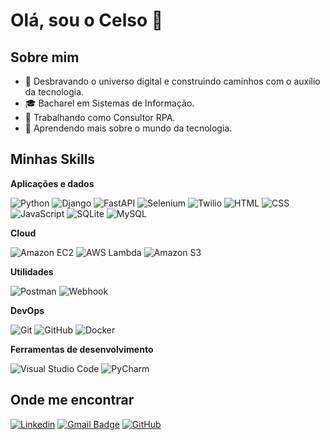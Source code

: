 # Olá, sou o Celso 👋

## Sobre mim

- 🤔 Desbravando o universo digital e construindo caminhos com o auxílio da tecnologia.
- 🎓 Bacharel em Sistemas de Informação.
- 💼 Trabalhando como Consultor RPA.
- 🌱 Aprendendo mais sobre o mundo da tecnologia.

## Minhas Skills

**Aplicações e dados**

![Python](https://img.shields.io/badge/-Python-333333?style=flat&logo=Python)
![Django](https://img.shields.io/badge/-Django-333333?style=flat&logo=Django)
![FastAPI](https://img.shields.io/badge/-FastAPI-333333?style=flat&logo=FastAPI)
![Selenium](https://img.shields.io/badge/-Selenium-333333?style=flat&logo=Selenium)
![Twilio](https://img.shields.io/badge/-Twilio-333333?style=flat&logo=Twilio)
![HTML](https://img.shields.io/badge/-HTML-333333?style=flat&logo=html5)
![CSS](https://img.shields.io/badge/-CSS-333333?style=flat&logo=CSS3&logoColor=1572B6)
![JavaScript](https://img.shields.io/badge/-JavaScript-333333?style=flat&logo=javascript)
![SQLite](https://img.shields.io/badge/-SQLite-333333?style=flat&logo=SQLite)
![MySQL](https://img.shields.io/badge/-MySQL-333333?style=flat&logo=mysql)


**Cloud**

![Amazon EC2](https://img.shields.io/badge/-Amazon%20EC2-333333?style=flat&logo=amazonec2)
![AWS Lambda](https://img.shields.io/badge/-AWS%20Lambda-333333?style=flat&logo=awslambda)
![Amazon S3](https://img.shields.io/badge/-Amazon%20S3-333333?style=flat&logo=amazons3)

**Utilidades**

![Postman](https://img.shields.io/badge/-Postman-333333?style=flat&logo=postman)
![Webhook](https://img.shields.io/badge/-Webhook-333333?style=flat&logo=Webhook)

**DevOps**

![Git](https://img.shields.io/badge/-Git-333333?style=flat&logo=git)
![GitHub](https://img.shields.io/badge/-GitHub-333333?style=flat&logo=github)
![Docker](https://img.shields.io/badge/-Docker-333333?style=flat&logo=docker)

**Ferramentas de desenvolvimento**

![Visual Studio Code](https://img.shields.io/badge/-Visual%20Studio%20Code-333333?style=flat&logo=visual-studio-code&logoColor=007ACC)
![PyCharm](https://img.shields.io/badge/-PyCharm-333333?style=flat&logo=PyCharm&logoColor=007ACC)


## Onde me encontrar

[![Linkedin](https://img.shields.io/badge/-celsolarussa-blue?style=flat-square&logo=Linkedin&logoColor=white&link=https://www.linkedin.com/in/celso-larussa-273b79193/)](https://www.linkedin.com/in/celso-larussa-273b79193/)
[![Gmail Badge](https://img.shields.io/badge/-celsolarussa@gmail.com-006bed?style=flat-square&logo=Gmail&logoColor=white&link=mailto:celsolarussa@gmail.com)](mailto:celsolarussa@gmail.com)
[![GitHub](https://img.shields.io/github/followers/celsolarussa?label=follow&style=social)](https://github.com/celsolarussa)
